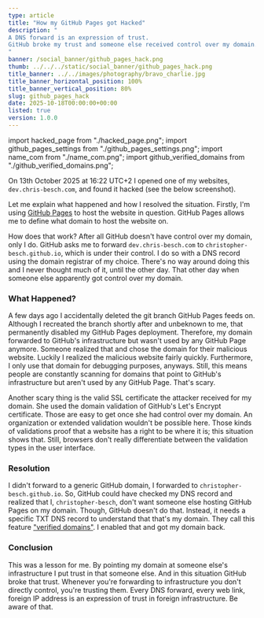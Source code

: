 ```yaml
---
type: article
title: "How my GitHub Pages got Hacked"
description: "
A DNS forward is an expression of trust.
GitHub broke my trust and someone else received control over my domain.
"
banner: /social_banner/github_pages_hack.png
thumb: ../../../static/social_banner/github_pages_hack.png
title_banner: ../../images/photography/bravo_charlie.jpg
title_banner_horizontal_position: 100%
title_banner_vertical_position: 80%
slug: github_pages_hack
date: 2025-10-18T00:00:00+00:00
listed: true
version: 1.0.0
---
```


import hacked_page from "./hacked_page.png";
import github_pages_settings from "./github_pages_settings.png";
import name_com from "./name_com.png";
import github_verified_domains from "./github_verified_domains.png";

On 13th October 2025 at 16:22 UTC+2 I opened one of my websites, `dev.chris-besch.com`, and found it hacked (see the below screenshot).

<HalfImage src={hacked_page} />

Let me explain what happened and how I resolved the situation.
Firstly, I'm using [GitHub Pages](https://docs.github.com/en/pages) to host the website in question.
GitHub Pages allows me to define what domain to host the website on.

<HalfImage full={true} src={github_pages_settings} />

<HalfImage src={name_com} />

How does that work?
After all GitHub doesn't have control over my domain, only I do.
GitHub asks me to forward `dev.chris-besch.com` to `christopher-besch.github.io`, which is under their control.
I do so with a DNS record using the domain registrar of my choice.
There's no way around doing this and I never thought much of it, until the other day.
That other day when someone else apparently got control over my domain.

### What Happened?
A few days ago I accidentally deleted the git branch GitHub Pages feeds on.
Although I recreated the branch shortly after and unbeknown to me, that permanently disabled my GitHub Pages deployment.
Therefore, my domain forwarded to GitHub's infrastructure but wasn't used by any GitHub Page anymore.
Someone realized that and chose the domain for their malicious website.
Luckily I realized the malicious website fairly quickly.
Furthermore, I only use that domain for debugging purposes, anyways.
Still, this means people are constantly scanning for domains that point to GitHub's infrastructure but aren't used by any GitHub Page.
That's scary.

Another scary thing is the valid SSL certificate the attacker received for my domain.
She used the domain validation of GitHub's Let's Encrypt certificate.
Those are easy to get once she had control over my domain.
An organization or extended validation wouldn't be possible here.
Those kinds of validations proof that a website has a right to be where it is; this situation shows that.
Still, browsers don't really differentiate between the validation types in the user interface.

### Resolution
<HalfImage src={github_verified_domains} />

I didn't forward to a generic GitHub domain, I forwarded to `christopher-besch.github.io`.
So, GitHub could have checked my DNS record and realized that I, `christopher-besch`, don't want someone else hosting GitHub Pages on my domain.
Though, GitHub doesn't do that.
Instead, it needs a specific TXT DNS record to understand that that's my domain.
They call this feature ["verified domains"](https://docs.github.com/en/pages/configuring-a-custom-domain-for-your-github-pages-site/verifying-your-custom-domain-for-github-pages).
I enabled that and got my domain back.

### Conclusion
This was a lesson for me.
By pointing my domain at someone else's infrastructure I put trust in that someone else.
And in this situation GitHub broke that trust.
Whenever you're forwarding to infrastructure you don't directly control, you're trusting them.
Every DNS forward, every web link, foreign IP address is an expression of trust in foreign infrastructure.
Be aware of that.
